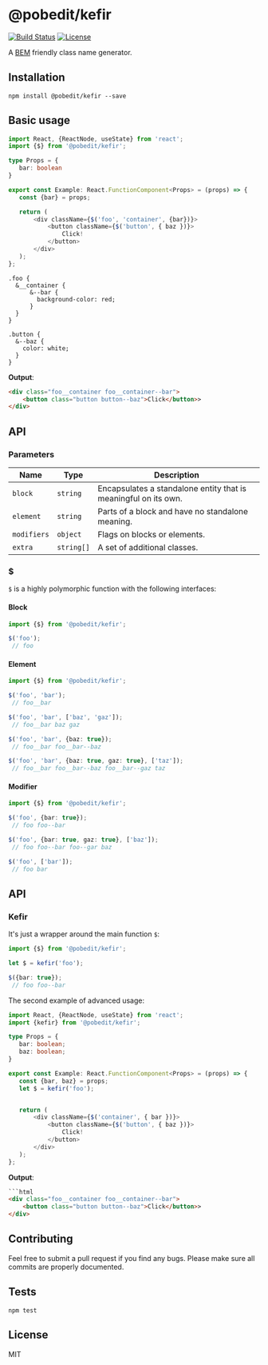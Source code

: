 # @pobedit/kefir

[![Build Status](https://travis-ci.org/pobedit-instruments/kefir.png)](https://travis-ci.org/pobedit-instruments/kefir)
[![License](https://img.shields.io/badge/license-MIT-brightgreen.svg)](LICENSE.txt)


A [BEM](http://getbem.com/introduction/) friendly class name generator.

## Installation

```
npm install @pobedit/kefir --save
```

## Basic usage

 ```typescript
import React, {ReactNode, useState} from 'react';
import {$} from '@pobedit/kefir';

type Props = {
    bar: boolean
}

export const Example: React.FunctionComponent<Props> = (props) => {
    const {bar} = props;

    return (
        <div className={$('foo', 'container', {bar})}>
            <button className={$('button', { baz })}>
                Click!
            </button>
        </div>
    );
};
```

```less
.foo {
  &__container {
      &--bar {
        background-color: red;
      }
  }
}

.button {
  &--baz {
    color: white;
  }
}
```

**Output**:

```html
<div class="foo__container foo__container--bar">
    <button class="button button--baz">Click</button>>
</div>
```

## API

### Parameters
| Name        | Type     | Description                                                     |
|-------------|----------|-----------------------------------------------------------------|
| `block`     | `string` | Encapsulates a standalone entity that is meaningful on its own. |
| `element`   | `string` | Parts of a block and have no standalone meaning.                |
| `modifiers` | `object` | Flags on blocks or elements.                                    |
| `extra`     | `string[]` | A set of additional classes.                                  |

### $

`$` is a highly polymorphic function with the following interfaces: 

#### Block

```typescript
import {$} from '@pobedit/kefir';

$('foo');
 // foo
```

#### Element

```typescript
import {$} from '@pobedit/kefir';

$('foo', 'bar');
 // foo__bar

$('foo', 'bar', ['baz', 'gaz']);
 // foo__bar baz gaz

$('foo', 'bar', {baz: true});
 // foo__bar foo__bar--baz

$('foo', 'bar', {baz: true, gaz: true}, ['taz']);
 // foo__bar foo__bar--baz foo__bar--gaz taz
```

#### Modifier

```typescript
import {$} from '@pobedit/kefir';

$('foo', {bar: true});
 // foo foo--bar

$('foo', {bar: true, gaz: true}, ['baz']);
 // foo foo--bar foo--gar baz

$('foo', ['bar']);
 // foo bar
```

## API

### Kefir

It's just a wrapper around the main function `$`:

```typescript
import {$} from '@pobedit/kefir';

let $ = kefir('foo');

$({bar: true});
 // foo foo--bar
```

The second example of advanced usage:

 ```typescript
import React, {ReactNode, useState} from 'react';
import {kefir} from '@pobedit/kefir';

type Props = {
    bar: boolean;
    baz: boolean;
}

export const Example: React.FunctionComponent<Props> = (props) => {
    const {bar, baz} = props;
    let $ = kefir('foo');


    return (
        <div className={$('container', { bar })}>
            <button className={$('button', { baz })}>
                Click!
            </button>
        </div>
    );
};
```

**Output**:

```html
```html
<div class="foo__container foo__container--bar">
    <button class="button button--baz">Click</button>>
</div>
```

## Contributing
   
Feel free to submit a pull request if you find any bugs. 
Please make sure all commits are properly documented.

## Tests

```shell
npm test
```

## License

MIT

